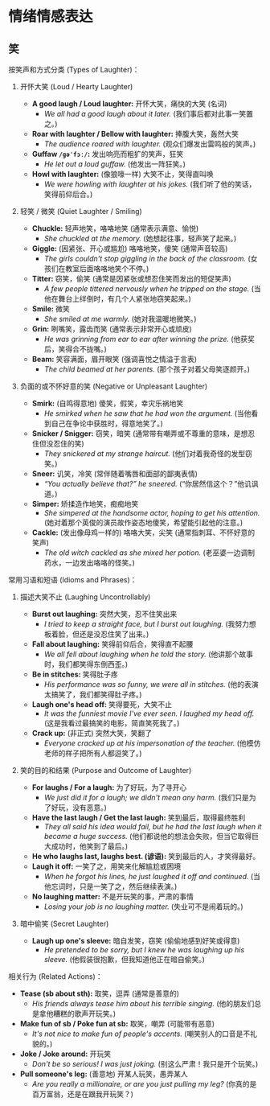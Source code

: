 # 情绪情感表达

## 笑

按笑声和方式分类 (Types of Laughter)：

1. 开怀大笑 (Loud / Hearty Laughter)

    *   **A good laugh / Loud laughter:** 开怀大笑，痛快的大笑 (名词)
        *   *We all had a good laugh about it later.* (我们事后都对此事一笑置之。)
    *   **Roar with laughter / Bellow with laughter:** 捧腹大笑，轰然大笑
        *   *The audience roared with laughter.* (观众们爆发出雷鸣般的笑声。)
    *   **Guffaw `/ɡəˈfɔː/`:** 发出响亮而粗犷的笑声，狂笑
        *   *He let out a loud guffaw.* (他发出一阵狂笑。)
    *   **Howl with laughter:** (像狼嚎一样) 大笑不止，笑得直叫唤
        *   *We were howling with laughter at his jokes.* (我们听了他的笑话，笑得前仰后合。)

2. 轻笑 / 微笑 (Quiet Laughter / Smiling)

    *   **Chuckle:** 轻声地笑，咯咯地笑 (通常表示满意、愉悦)
        *   *She chuckled at the memory.* (她想起往事，轻声笑了起来。)
    *   **Giggle:** (因紧张、开心或尴尬) 咯咯地笑，傻笑 (通常声音较高)
        *   *The girls couldn't stop giggling in the back of the classroom.* (女孩们在教室后面咯咯地笑个不停。)
    *   **Titter:** 窃笑，偷笑 (通常是因紧张或想忍住笑而发出的短促笑声)
        *   *A few people tittered nervously when he tripped on the stage.* (当他在舞台上绊倒时，有几个人紧张地窃笑起来。)
    *   **Smile:** 微笑
        *   *She smiled at me warmly.* (她对我温暖地微笑。)
    *   **Grin:** 咧嘴笑，露齿而笑 (通常表示非常开心或顽皮)
        *   *He was grinning from ear to ear after winning the prize.* (他获奖后，笑得合不拢嘴。)
    *   **Beam:** 笑容满面，眉开眼笑 (强调喜悦之情溢于言表)
        *   *The child beamed at her parents.* (那个孩子对着父母笑逐颜开。)

3. 负面的或不怀好意的笑 (Negative or Unpleasant Laughter)

    *   **Smirk:** (自鸣得意地) 傻笑，假笑，幸灾乐祸地笑
        *   *He smirked when he saw that he had won the argument.* (当他看到自己在争论中获胜时，得意地笑了。)
    *   **Snicker / Snigger:** 窃笑，暗笑 (通常带有嘲弄或不尊重的意味，是想忍住但没忍住的笑)
        *   *They snickered at my strange haircut.* (他们对着我奇怪的发型窃笑。)
    *   **Sneer:** 讥笑，冷笑 (常伴随着嘴唇和面部的鄙夷表情)
        *   *“You actually believe that?” he sneered.* (“你居然信这个？”他讥讽道。)
    *   **Simper:** 矫揉造作地笑，痴痴地笑
        *   *She simpered at the handsome actor, hoping to get his attention.* (她对着那个英俊的演员故作姿态地傻笑，希望能引起他的注意。)
    *   **Cackle:** (发出像母鸡一样的) 咯咯大笑，尖笑 (通常指刺耳、不怀好意的笑声)
        *   *The old witch cackled as she mixed her potion.* (老巫婆一边调制药水，一边发出咯咯的怪笑。)

常用习语和短语 (Idioms and Phrases)：

1. 描述大笑不止 (Laughing Uncontrollably)

    *   **Burst out laughing:** 突然大笑，忍不住笑出来
        *   *I tried to keep a straight face, but I burst out laughing.* (我努力想板着脸，但还是没忍住笑了出来。)
    *   **Fall about laughing:** 笑得前仰后合，笑得直不起腰
        *   *We all fell about laughing when he told the story.* (他讲那个故事时，我们都笑得东倒西歪。)
    *   **Be in stitches:** 笑得肚子疼
        *   *His performance was so funny, we were all in stitches.* (他的表演太搞笑了，我们都笑得肚子疼。)
    *   **Laugh one's head off:** 笑得要死，大笑不止
        *   *It was the funniest movie I've ever seen. I laughed my head off.* (这是我看过最搞笑的电影，简直笑死我了。)
    *   **Crack up:** (非正式) 突然大笑，笑翻了
        *   *Everyone cracked up at his impersonation of the teacher.* (他模仿老师的样子把所有人都逗笑了。)

2. 笑的目的和结果 (Purpose and Outcome of Laughter)

    *   **For laughs / For a laugh:** 为了好玩，为了寻开心
        *   *We just did it for a laugh; we didn't mean any harm.* (我们只是为了好玩，没有恶意。)
    *   **Have the last laugh / Get the last laugh:** 笑到最后，取得最终胜利
        *   *They all said his idea would fail, but he had the last laugh when it became a huge success.* (他们都说他的想法会失败，但当它取得巨大成功时，他笑到了最后。)
    *   **He who laughs last, laughs best. (谚语):** 笑到最后的人，才笑得最好。
    *   **Laugh it off:** 一笑了之，用笑来化解尴尬或困境
        *   *When he forgot his lines, he just laughed it off and continued.* (当他忘词时，只是一笑了之，然后继续表演。)
    *   **No laughing matter:** 不是开玩笑的事，严肃的事情
        *   *Losing your job is no laughing matter.* (失业可不是闹着玩的。)

3. 暗中偷笑 (Secret Laughter)

    *   **Laugh up one's sleeve:** 暗自发笑，窃笑 (偷偷地感到好笑或得意)
        *   *He pretended to be sorry, but I knew he was laughing up his sleeve.* (他假装很抱歉，但我知道他正在暗自偷笑。)

相关行为 (Related Actions)：

*   **Tease (sb about sth):** 取笑，逗弄 (通常是善意的)
    *   *His friends always tease him about his terrible singing.* (他的朋友们总是拿他糟糕的歌声开玩笑。)
*   **Make fun of sb / Poke fun at sb:** 取笑，嘲弄 (可能带有恶意)
    *   *It's not nice to make fun of people's accents.* (嘲笑别人的口音是不礼貌的。)
*   **Joke / Joke around:** 开玩笑
    *   *Don't be so serious! I was just joking.* (别这么严肃！我只是开个玩笑。)
*   **Pull someone's leg:** (善意地) 开某人玩笑，愚弄某人
    *   *Are you really a millionaire, or are you just pulling my leg?* (你真的是百万富翁，还是在跟我开玩笑？)
